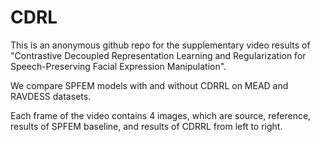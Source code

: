 # CDRL
This is an anonymous github repo for the supplementary video results of "Contrastive Decoupled Representation Learning and Regularization for Speech-Preserving Facial Expression Manipulation".

We compare SPFEM models with and without CDRRL on MEAD and RAVDESS datasets.

Each frame of the video contains 4 images, which are source, reference, results of SPFEM baseline, and results of CDRRL from left to right.

